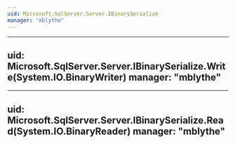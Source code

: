 ```yaml
---
uid: Microsoft.SqlServer.Server.IBinarySerialize
manager: "mblythe"
---
```


---
uid: Microsoft.SqlServer.Server.IBinarySerialize.Write(System.IO.BinaryWriter)
manager: "mblythe"
---

---
uid: Microsoft.SqlServer.Server.IBinarySerialize.Read(System.IO.BinaryReader)
manager: "mblythe"
---
